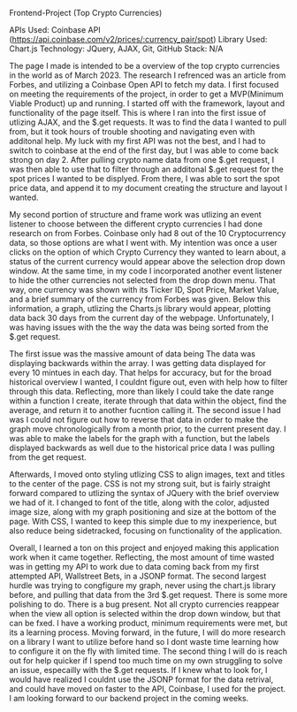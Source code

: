 Frontend-Project (Top Crypto Currencies)

APIs Used: Coinbase API (https://api.coinbase.com/v2/prices/:currency_pair/spot)
Library Used: Chart.js
Technology: JQuery, AJAX, Git, GitHub
Stack: N/A

The page I made is intended to be a overview of the top crypto currencies in the world as of March 2023. The research I refrenced was an article from Forbes, and utilizing a Coinbase Open API to fetch my data. I first focused on meeting the requirements of the project, in order to get a MVP(Minimum Viable Product) up and running. I started off with the framework, layout and functionality of the page itself. This is where I ran into the first issue of utlizing AJAX, and the $.get requests. It was to find the data I wanted to pull from, but it took hours of trouble shooting and navigating even with additonal help. My luck with my first API was not the best, and I had to switch to coinbase at the end of the first day, but I was able to come back strong on day 2. After pulling crypto name data from one $.get request, I was then able to use that to filter through an additonal $.get request for the spot prices I wanted to be displyed. From there, I was able to sort the spot price data, and append it to my document creating the structure and layout I wanted.

My second portion of structure and frame work was utlizing an event listener to choose between the different crypto currencies I had done research on from Forbes. Coinbase only had 8 out of the 10 Cryptocurrency data, so those options are what I went with. My intention was once a user clicks on the option of which Crypto Currency they wanted to learn about, a status of the current currency would appear above the selection drop down window. At the same time, in my code I incorporated another event listener to hide the other currencies not selected from the drop down menu. That way, one currency was shown with its Ticker ID, Spot Price, Market Value, and a brief summary of the currency from Forbes was given. Below this information, a graph, utlizing the Charts.js library would appear, plotting data back 30 days from the current day of the webpage. Unfortunately, I was having issues with the the way the data was being sorted from the $.get request.

The first issue was the massive amount of data being The data was displaying backwards within the array. I was getting data displayed for every 10 mintues in each day. That helps for accuracy, but for the broad historical overview I wanted, I couldnt figure out, even with help how to filter through this data. Reflecting, more than likely I could take the date range within a function I create, iterate through that data within the object, find the average, and return it to another fucntion calling it. The second issue I had was I could not figure out how to reverse that data in order to make the graph move chronologically from a month prior, to the current present day. I was able to make the labels for the graph with a function, but the labels displayed backwards as well due to the historical price data I was pulling from the get request.

Afterwards, I moved onto styling utlizing CSS to align images, text and titles to the center of the page. CSS is not my strong suit, but is fairly straight forward compared to utlizing the syntax of JQuery with the brief overview we had of it. I changed to font of the title, along with the color, adjusted image size, along with my graph positioning and size at the bottom of the page. With CSS, I wanted to keep this simple due to my inexperience, but also reduce being sidetracked, focusing on functionality of the application.

Overall, I learned a ton on this project and enjoyed making this application work when it came together. Reflecting, the most amount of time wasted was in getting my API to work due to data coming back from my first attempted API, Wallstreet Bets, in a JSONP format. The second largest hurdle was trying to congfigure my graph, never using the chart.js library before, and pulling that data from the 3rd $.get request. There is some more polishing to do. There is a bug present. Not all crypto currencies reappear when the view all option is selected within the drop down window, but that can be fxed. I have a working product, minimum requirements were met, but its a learning process. Moving forward, in the future, I will do more research on a library I want to utilize before hand so I dont waste time learning how to configure it on the fly with limited time. The second thing I will do is reach out for help quicker if I spend too much time on my own struggling to solve an issue, especailly with the $.get requests. If I knew what to look for, I would have realized I couldnt use the JSONP format for the data retrival, and could have moved on faster to the API, Coinbase, I used for the project. I am looking forward to our backend project in the coming weeks.
